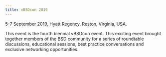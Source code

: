 ```yaml
---
title: vBSDcon 2019
---
```

5-7 September 2019, Hyatt Regency, Reston, Virginia, USA.

This event is the fourth biennial vBSDcon event.  This exciting event brought together members of the BSD community for a series of roundtable discussions, educational sessions, best practice conversations and exclusive networking opportunities.
